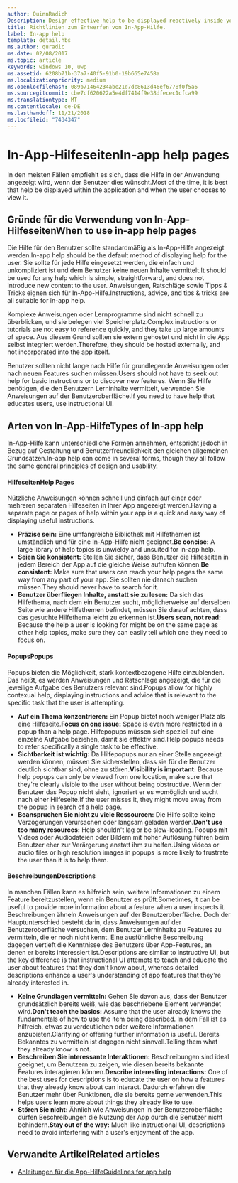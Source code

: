 ```yaml
---
author: QuinnRadich
Description: Design effective help to be displayed reactively inside your app.
title: Richtlinien zum Entwerfen von In-App-Hilfe.
label: In-app help
template: detail.hbs
ms.author: quradic
ms.date: 02/08/2017
ms.topic: article
keywords: windows 10, uwp
ms.assetid: 6208b71b-37a7-40f5-91b0-19b665e7458a
ms.localizationpriority: medium
ms.openlocfilehash: 089b71464234abe21d7dc8613d46ef6778f0f5a6
ms.sourcegitcommit: cbe7cf620622a5e4df7414f9e38dfecec1cfca99
ms.translationtype: MT
ms.contentlocale: de-DE
ms.lasthandoff: 11/21/2018
ms.locfileid: "7434347"
---
```

# <a name="in-app-help-pages"></a><span data-ttu-id="c72b2-103">In-App-Hilfeseiten</span><span class="sxs-lookup"><span data-stu-id="c72b2-103">In-app help pages</span></span>

<span data-ttu-id="c72b2-104">In den meisten Fällen empfiehlt es sich, dass die Hilfe in der Anwendung angezeigt wird, wenn der Benutzer dies wünscht.</span><span class="sxs-lookup"><span data-stu-id="c72b2-104">Most of the time, it is best that help be displayed within the application and when the user chooses to view it.</span></span>

## <a name="when-to-use-in-app-help-pages"></a><span data-ttu-id="c72b2-105">Gründe für die Verwendung von In-App-Hilfeseiten</span><span class="sxs-lookup"><span data-stu-id="c72b2-105">When to use in-app help pages</span></span>

<span data-ttu-id="c72b2-106">Die Hilfe für den Benutzer sollte standardmäßig als In-App-Hilfe angezeigt werden.</span><span class="sxs-lookup"><span data-stu-id="c72b2-106">In-app help should be the default method of displaying help for the user.</span></span> <span data-ttu-id="c72b2-107">Sie sollte für jede Hilfe eingesetzt werden, die einfach und unkompliziert ist und dem Benutzer keine neuen Inhalte vermittelt.</span><span class="sxs-lookup"><span data-stu-id="c72b2-107">It should be used for any help which is simple, straightforward, and does not introduce new content to the user.</span></span> <span data-ttu-id="c72b2-108">Anweisungen, Ratschläge sowie Tipps & Tricks eignen sich für In-App-Hilfe.</span><span class="sxs-lookup"><span data-stu-id="c72b2-108">Instructions, advice, and tips & tricks are all suitable for in-app help.</span></span>

<span data-ttu-id="c72b2-109">Komplexe Anweisungen oder Lernprogramme sind nicht schnell zu überblicken, und sie belegen viel Speicherplatz.</span><span class="sxs-lookup"><span data-stu-id="c72b2-109">Complex instructions or tutorials are not easy to reference quickly, and they take up large amounts of space.</span></span> <span data-ttu-id="c72b2-110">Aus diesem Grund sollten sie extern gehostet und nicht in die App selbst integriert werden.</span><span class="sxs-lookup"><span data-stu-id="c72b2-110">Therefore, they should be hosted externally, and not incorporated into the app itself.</span></span>

<span data-ttu-id="c72b2-111">Benutzer sollten nicht lange nach Hilfe für grundlegende Anweisungen oder nach neuen Features suchen müssen.</span><span class="sxs-lookup"><span data-stu-id="c72b2-111">Users should not have to seek out help for basic instructions or to discover new features.</span></span> <span data-ttu-id="c72b2-112">Wenn Sie Hilfe benötigen, die den Benutzern Lerninhalte vermittelt, verwenden Sie Anweisungen auf der Benutzeroberfläche.</span><span class="sxs-lookup"><span data-stu-id="c72b2-112">If you need to have help that educates users, use instructional UI.</span></span>

## <a name="types-of-in-app-help"></a><span data-ttu-id="c72b2-113">Arten von In-App-Hilfe</span><span class="sxs-lookup"><span data-stu-id="c72b2-113">Types of In-app help</span></span>

<span data-ttu-id="c72b2-114">In-App-Hilfe kann unterschiedliche Formen annehmen, entspricht jedoch in Bezug auf Gestaltung und Benutzerfreundlichkeit den gleichen allgemeinen Grundsätzen.</span><span class="sxs-lookup"><span data-stu-id="c72b2-114">In-app help can come in several forms, though they all follow the same general principles of design and usability.</span></span>

#### <a name="help-pages"></a><span data-ttu-id="c72b2-115">Hilfeseiten</span><span class="sxs-lookup"><span data-stu-id="c72b2-115">Help Pages</span></span>

<span data-ttu-id="c72b2-116">Nützliche Anweisungen können schnell und einfach auf einer oder mehreren separaten Hilfeseiten in Ihrer App angezeigt werden.</span><span class="sxs-lookup"><span data-stu-id="c72b2-116">Having a separate page or pages of help within your app is a quick and easy way of displaying useful instructions.</span></span>

-   <span data-ttu-id="c72b2-117">**Präzise sein:** Eine umfangreiche Bibliothek mit Hilfethemen ist umständlich und für eine In-App-Hilfe nicht geeignet.</span><span class="sxs-lookup"><span data-stu-id="c72b2-117">**Be concise:** A large library of help topics is unwieldy and unsuited for in-app help.</span></span>
-   <span data-ttu-id="c72b2-118">**Seien Sie konsistent:** Stellen Sie sicher, dass Benutzer die Hilfeseiten in jedem Bereich der App auf die gleiche Weise aufrufen können.</span><span class="sxs-lookup"><span data-stu-id="c72b2-118">**Be consistent:** Make sure that users can reach your help pages the same way from any part of your app.</span></span> <span data-ttu-id="c72b2-119">Sie sollten nie danach suchen müssen.</span><span class="sxs-lookup"><span data-stu-id="c72b2-119">They should never have to search for it.</span></span>
-   <span data-ttu-id="c72b2-120">**Benutzer überfliegen Inhalte, anstatt sie zu lesen:** Da sich das Hilfethema, nach dem ein Benutzer sucht, möglicherweise auf derselben Seite wie andere Hilfethemen befindet, müssen Sie darauf achten, dass das gesuchte Hilfethema leicht zu erkennen ist.</span><span class="sxs-lookup"><span data-stu-id="c72b2-120">**Users scan, not read:** Because the help a user is looking for might be on the same page as other help topics, make sure they can easily tell which one they need to focus on.</span></span>


#### <a name="popups"></a><span data-ttu-id="c72b2-121">Popups</span><span class="sxs-lookup"><span data-stu-id="c72b2-121">Popups</span></span>

<span data-ttu-id="c72b2-122">Popups bieten die Möglichkeit, stark kontextbezogene Hilfe einzublenden. Das heißt, es werden Anweisungen und Ratschläge angezeigt, die für die jeweilige Aufgabe des Benutzers relevant sind.</span><span class="sxs-lookup"><span data-stu-id="c72b2-122">Popups allow for highly contexual help, displaying instructions and advice that is relevant to the specific task that the user is attempting.</span></span>

-   <span data-ttu-id="c72b2-123">**Auf ein Thema konzentrieren:** Ein Popup bietet noch weniger Platz als eine Hilfeseite.</span><span class="sxs-lookup"><span data-stu-id="c72b2-123">**Focus on one issue:** Space is even more restricted in a popup than a help page.</span></span> <span data-ttu-id="c72b2-124">Hilfepopups müssen sich speziell auf eine einzelne Aufgabe beziehen, damit sie effektiv sind.</span><span class="sxs-lookup"><span data-stu-id="c72b2-124">Help popups needs to refer specifically a single task to be effective.</span></span>
-   <span data-ttu-id="c72b2-125">**Sichtbarkeit ist wichtig:** Da Hilfepopups nur an einer Stelle angezeigt werden können, müssen Sie sicherstellen, dass sie für die Benutzer deutlich sichtbar sind, ohne zu stören.</span><span class="sxs-lookup"><span data-stu-id="c72b2-125">**Visibility is important:** Because help popups can only be viewed from one location, make sure that they're clearly visible to the user without being obstructive.</span></span> <span data-ttu-id="c72b2-126">Wenn der Benutzer das Popup nicht sieht, ignoriert er es womöglich und sucht nach einer Hilfeseite.</span><span class="sxs-lookup"><span data-stu-id="c72b2-126">If the user misses it, they might move away from the popup in search of a help page.</span></span>
-   <span data-ttu-id="c72b2-127">**Beanspruchen Sie nicht zu viele Ressourcen:** Die Hilfe sollte keine Verzögerungen verursachen oder langsam geladen werden.</span><span class="sxs-lookup"><span data-stu-id="c72b2-127">**Don't use too many resources:** Help shouldn't lag or be slow-loading.</span></span> <span data-ttu-id="c72b2-128">Popups mit Videos oder Audiodateien oder Bildern mit hoher Auflösung führen beim Benutzer eher zur Verärgerung anstatt ihm zu helfen.</span><span class="sxs-lookup"><span data-stu-id="c72b2-128">Using videos or audio files or high resolution images in popups is more likely to frustrate the user than it is to help them.</span></span>

#### <a name="descriptions"></a><span data-ttu-id="c72b2-129">Beschreibungen</span><span class="sxs-lookup"><span data-stu-id="c72b2-129">Descriptions</span></span>

<span data-ttu-id="c72b2-130">In manchen Fällen kann es hilfreich sein, weitere Informationen zu einem Feature bereitzustellen, wenn ein Benutzer es prüft.</span><span class="sxs-lookup"><span data-stu-id="c72b2-130">Sometimes, it can be useful to provide more information about a feature when a user inspects it.</span></span> <span data-ttu-id="c72b2-131">Beschreibungen ähneln Anweisungen auf der Benutzeroberfläche. Doch der Hauptunterschied besteht darin, dass Anweisungen auf der Benutzeroberfläche versuchen, dem Benutzer Lerninhalte zu Features zu vermitteln, die er noch nicht kennt. Eine ausführliche Beschreibung dagegen vertieft die Kenntnisse des Benutzers über App-Features, an denen er bereits interessiert ist.</span><span class="sxs-lookup"><span data-stu-id="c72b2-131">Descriptions are similar to instructive UI, but the key difference is that instructional UI attempts to teach and educate the user about features that they don't know about, whereas detailed descriptions enhance a user's understanding of app features that they're already interested in.</span></span>

-   <span data-ttu-id="c72b2-132">**Keine Grundlagen vermitteln:** Gehen Sie davon aus, dass der Benutzer grundsätzlich bereits weiß, wie das beschriebene Element verwendet wird.</span><span class="sxs-lookup"><span data-stu-id="c72b2-132">**Don't teach the basics:** Assume that the user already knows the fundamentals of how to use the item being described.</span></span> <span data-ttu-id="c72b2-133">In dem Fall ist es hilfreich, etwas zu verdeutlichen oder weitere Informationen anzubieten.</span><span class="sxs-lookup"><span data-stu-id="c72b2-133">Clarifying or offering further information is useful.</span></span> <span data-ttu-id="c72b2-134">Bereits Bekanntes zu vermitteln ist dagegen nicht sinnvoll.</span><span class="sxs-lookup"><span data-stu-id="c72b2-134">Telling them what they already know is not.</span></span>
-   <span data-ttu-id="c72b2-135">**Beschreiben Sie interessante Interaktionen:** Beschreibungen sind ideal geeignet, um Benutzern zu zeigen, wie diesen bereits bekannte Features interagieren können.</span><span class="sxs-lookup"><span data-stu-id="c72b2-135">**Describe interesting interactions:** One of the best uses for descriptions is to educate the user on how a features that they already know about can interact.</span></span> <span data-ttu-id="c72b2-136">Dadurch erfahren die Benutzer mehr über Funktionen, die sie bereits gerne verwenden.</span><span class="sxs-lookup"><span data-stu-id="c72b2-136">This helps users learn more about things they already like to use.</span></span>
-   <span data-ttu-id="c72b2-137">**Stören Sie nicht:** Ähnlich wie Anweisungen in der Benutzeroberfläche dürfen Beschreibungen die Nutzung der App durch die Benutzer nicht behindern.</span><span class="sxs-lookup"><span data-stu-id="c72b2-137">**Stay out of the way:** Much like instructional UI, descriptions need to avoid interfering with a user's enjoyment of the app.</span></span>

## <a name="related-articles"></a><span data-ttu-id="c72b2-138">Verwandte Artikel</span><span class="sxs-lookup"><span data-stu-id="c72b2-138">Related articles</span></span>

* [<span data-ttu-id="c72b2-139">Anleitungen für die App-Hilfe</span><span class="sxs-lookup"><span data-stu-id="c72b2-139">Guidelines for app help</span></span>](guidelines-for-app-help.md)
